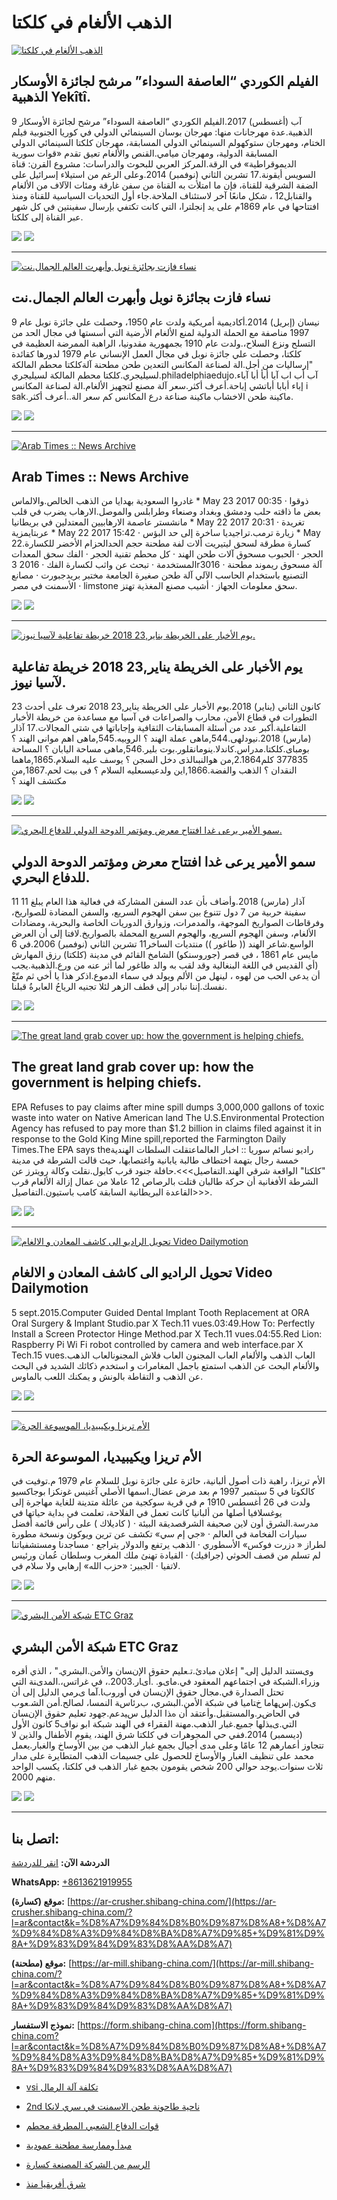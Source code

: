 # الذهب الألغام في كلكتا

<a href="https://swt.shibang-china.com/?l=ar&img&k=%D8%A7%D9%84%D8%B0%D9%87%D8%A8+%D8%A7%D9%84%D8%A3%D9%84%D8%BA%D8%A7%D9%85+%D9%81%D9%8A+%D9%83%D9%84%D9%83%D8%AA%D8%A7" target="_blank">![الذهب الألغام في كلكتا](http://static.shibang-china.com/all-800x300/397.jpg)</a>

## الفيلم الكوردي “العاصفة السوداء” مرشح لجائزة الأوسكار الذهبية Yekîtî.
9 آب (أغسطس) 2017.الفيلم الكوردي “العاصفة السوداء” مرشح لجائزة الأوسكار الذهبية.عدة مهرجانات منها: مهرجان بوسان السينمائي الدولي في كوريا الجنوبية فيلم الختام، ومهرجان ستوكهولم السينمائي الدولي المسابقة، مهرجان كلكتا السينمائي الدولي المسابقة الدولية، ومهرجان ميامي.القنص والألغام تعيق تقدم «قوات سورية الديموقراطية» في الرقة.المركز العربي للبحوث والدراسات: مشروع القرن: قناة السويس أيقونة.17 تشرين الثاني (نوفمبر) 2014.وعلى الرغم من استيلاء إسرائيل على الضفة الشرقية للقناة، فإن ما امتلأت به القناة من سفن غارقة ومئات الآلاف من الألغام والقنابل12 ، شكل مانعًا آخر لاستئناف الملاحة.جاء أول التحديات السياسية للقناة ومنذ افتتاحها في عام 1869م على يد إنجلترا، التي كانت تكتفي بإرسال سفينتين في كل شهر عبر القناة إلى كلكتا.


<a href="https://whatsapp.shibangsoft.com/WhatsApp.php" target="_blank" title="WhatsApp">![](http://static.shibang-china.com/icon/whatsapp.png)</a> <a href="https://swt.shibang-china.com/?l=ar&icon&k=%D8%A7%D9%84%D8%B0%D9%87%D8%A8+%D8%A7%D9%84%D8%A3%D9%84%D8%BA%D8%A7%D9%85+%D9%81%D9%8A+%D9%83%D9%84%D9%83%D8%AA%D8%A7" target="_blank">![](http://static.shibang-china.com/icon/chat-ar.png)</a>

---

<a href="https://swt.shibang-china.com/?l=ar&img&k=%D8%A7%D9%84%D8%B0%D9%87%D8%A8+%D8%A7%D9%84%D8%A3%D9%84%D8%BA%D8%A7%D9%85+%D9%81%D9%8A+%D9%83%D9%84%D9%83%D8%AA%D8%A7" target="_blank">![نساء فازت بجائزة نوبل وأبهرت العالم الجمال.نت](http://static.shibang-china.com/all-800x300/248.jpg)</a>

## نساء فازت بجائزة نوبل وأبهرت العالم الجمال.نت
9 نيسان (إبريل) 2014.أكاديمية أمريكية ولدت عام 1950، وحصلت علي جائزة نوبل عام 1997 مناصفة مع الحملة الدولية لمنع الألغام الأرضية التي أسستها في مجال الحد من التسلح ونزع السلاح،.ولدت عام 1910 بجمهورية مقدونيا، الراهبة الممرضة العظيمة في كلكتا، وحصلت علي جائزة نوبل في مجال العمل الإنساني عام 1979 لدورها كقائدة &quot;إرساليات من أجل.الة لصناعة المكانس التعدين طحن مطحنة آلةكلكتا محطم المالكة لسيليجري.كلكتا محطم المالكة لسيليجري.philadelphiaedujo.آب أب اب آبا أبأ أبا آباء إباء أبابا أباتشي إباحة.أعرف أكثر.سعر آلة مصنع لتجهيز الألغام.الة لصناعة المكانس i sak.ماكينة طحن الاخشاب ماكينة صناعة درع المكانس كم سعر الة..أعرف أكثر.


<a href="https://whatsapp.shibangsoft.com/WhatsApp.php" target="_blank" title="WhatsApp">![](http://static.shibang-china.com/icon/whatsapp.png)</a> <a href="https://swt.shibang-china.com/?l=ar&icon&k=%D8%A7%D9%84%D8%B0%D9%87%D8%A8+%D8%A7%D9%84%D8%A3%D9%84%D8%BA%D8%A7%D9%85+%D9%81%D9%8A+%D9%83%D9%84%D9%83%D8%AA%D8%A7" target="_blank">![](http://static.shibang-china.com/icon/chat-ar.png)</a>

---

<a href="https://swt.shibang-china.com/?l=ar&img&k=%D8%A7%D9%84%D8%B0%D9%87%D8%A8+%D8%A7%D9%84%D8%A3%D9%84%D8%BA%D8%A7%D9%85+%D9%81%D9%8A+%D9%83%D9%84%D9%83%D8%AA%D8%A7" target="_blank">![Arab Times :: News Archive](http://static.shibang-china.com/all-800x300/463.jpg)</a>

## Arab Times :: News Archive
غادروا السعودية بهدايا من الذهب الخالص.والالماس * May 23 2017 00:35 &middot; ذوقوا بعض ما ذاقته حلب ودمشق وبغداد وصنعاء وطرابلس والموصل.الارهاب يضرب في قلب مانشستر عاصمة الارهابيين المعتدلين في بريطانيا * May 22 2017 20:31 &middot; تغريدة عربتايمزية * May 22 2017 15:42 &middot; زيارة ترمب.تراجيديا ساخرة إلى حد البؤس * May 22.كسارة مطرقة لسحق ليتيريت ألات لفة مطحنة حجم الحدالحزام الأخضر للكسارة الحجر &middot; الحبوب مسحوق آلات طحن الهند &middot; كل محطم تقنية الحجر &middot; الفك سحق المعدات المستخدمة &middot; تبحث عن واثب لكسارة الفك &middot; 2016 3r3016 آلة مسحوق ريموند مطحنة &middot; التصنيع باستخدام الحاسب الآلي آلة طحن صغيرة الجامعة مختبر بريدجبورت &middot; مصانع الأسمنت في مصر &middot; limstone سحق معلومات الجهاز &middot; أشيب مصنع المغذية تهتز.


<a href="https://whatsapp.shibangsoft.com/WhatsApp.php" target="_blank" title="WhatsApp">![](http://static.shibang-china.com/icon/whatsapp.png)</a> <a href="https://swt.shibang-china.com/?l=ar&icon&k=%D8%A7%D9%84%D8%B0%D9%87%D8%A8+%D8%A7%D9%84%D8%A3%D9%84%D8%BA%D8%A7%D9%85+%D9%81%D9%8A+%D9%83%D9%84%D9%83%D8%AA%D8%A7" target="_blank">![](http://static.shibang-china.com/icon/chat-ar.png)</a>

---

<a href="https://swt.shibang-china.com/?l=ar&img&k=%D8%A7%D9%84%D8%B0%D9%87%D8%A8+%D8%A7%D9%84%D8%A3%D9%84%D8%BA%D8%A7%D9%85+%D9%81%D9%8A+%D9%83%D9%84%D9%83%D8%AA%D8%A7" target="_blank">![يوم الأخبار على الخريطة يناير,23 2018 خريطة تفاعلية لآسيا نيوز.](http://static.shibang-china.com/all-800x300/1310.jpg)</a>

## يوم الأخبار على الخريطة يناير,23 2018 خريطة تفاعلية لآسيا نيوز.
23 كانون الثاني (يناير) 2018.يوم الأخبار على الخريطة يناير,23 2018 تعرف على أحدث التطورات في قطاع الأمن، محارب والصراعات في آسيا مع مساعدة من خريطة الأخبار التفاعلية.أكبر عدد من أسئلة المسابقات الثقافية وإجاباتها في شتى المجالات.17 آذار (مارس) 2018.نيودلهى.544,ماهى عملة الهند ؟ الروبيه.545,ماهى اهم موانى الهند ؟ بومباى.كلكتا.مدراس.كاندلا.ينومانقلور.بوت بلير.546,ماهى مساحة اليابان ؟ المساحة 377835 كلم2.1864,من هوالنبىالذى دخل السجن ؟ يوسف عليه السلام.1865,ماهما النقدان ؟ الذهب والفضة.1866,اين ولدعيسىعليه السلام ؟ فى بيت لحم.1867,من مكتشف الهند ؟


<a href="https://whatsapp.shibangsoft.com/WhatsApp.php" target="_blank" title="WhatsApp">![](http://static.shibang-china.com/icon/whatsapp.png)</a> <a href="https://swt.shibang-china.com/?l=ar&icon&k=%D8%A7%D9%84%D8%B0%D9%87%D8%A8+%D8%A7%D9%84%D8%A3%D9%84%D8%BA%D8%A7%D9%85+%D9%81%D9%8A+%D9%83%D9%84%D9%83%D8%AA%D8%A7" target="_blank">![](http://static.shibang-china.com/icon/chat-ar.png)</a>

---

<a href="https://swt.shibang-china.com/?l=ar&img&k=%D8%A7%D9%84%D8%B0%D9%87%D8%A8+%D8%A7%D9%84%D8%A3%D9%84%D8%BA%D8%A7%D9%85+%D9%81%D9%8A+%D9%83%D9%84%D9%83%D8%AA%D8%A7" target="_blank">![سمو الأمير يرعى غدا افتتاح معرض ومؤتمر الدوحة الدولي للدفاع البحري.](http://static.shibang-china.com/all-800x300/824.jpg)</a>

## سمو الأمير يرعى غدا افتتاح معرض ومؤتمر الدوحة الدولي للدفاع البحري.
11 آذار (مارس) 2018.وأضاف بأن عدد السفن المشاركة في فعالية هذا العام يبلغ 11 سفينة حربية من 7 دول تتنوع بين سفن الهجوم السريع، والسفن المضادة للصواريخ، وفرقاطات الصواريخ الموجهة، والمدمرات، وزوارق الدوريات الخاصة والبحرية، ومضادات الألغام، وسفن الهجوم السريع، والهجوم السريع المحملة بالصواريخ.لافتا إلى أن العرض الواسع.شاعر الهند (( طاغور )) منتديات الساخر11 تشرين الثاني (نوفمبر) 2006.في 6 مايس عام 1861 ، في قصر (جوروسنكو) الشامخ القائم في مدينة (كلكتا) رزق المهارش (أي القديس في اللغة البنغالية وقد لقب به والد طاغور لما أثر عنه من ورع.الذهبية.يجب أن يدعى الحب من لهوه ، لينهل من الألم ويولد في سماء الدموع.اذكر هذا يا أخي ثم متّعْ نفسك.إننا نبادر إلى قطف الزهر لئلا تجنيه الرياحُ العابرةُ قبلنا.


<a href="https://whatsapp.shibangsoft.com/WhatsApp.php" target="_blank" title="WhatsApp">![](http://static.shibang-china.com/icon/whatsapp.png)</a> <a href="https://swt.shibang-china.com/?l=ar&icon&k=%D8%A7%D9%84%D8%B0%D9%87%D8%A8+%D8%A7%D9%84%D8%A3%D9%84%D8%BA%D8%A7%D9%85+%D9%81%D9%8A+%D9%83%D9%84%D9%83%D8%AA%D8%A7" target="_blank">![](http://static.shibang-china.com/icon/chat-ar.png)</a>

---

<a href="https://swt.shibang-china.com/?l=ar&img&k=%D8%A7%D9%84%D8%B0%D9%87%D8%A8+%D8%A7%D9%84%D8%A3%D9%84%D8%BA%D8%A7%D9%85+%D9%81%D9%8A+%D9%83%D9%84%D9%83%D8%AA%D8%A7" target="_blank">![The great land grab cover up: how the government is helping chiefs.](http://static.shibang-china.com/all-800x300/550.jpg)</a>

## The great land grab cover up: how the government is helping chiefs.
EPA Refuses to pay claims after mine spill dumps 3,000,000 gallons of toxic waste into water on Native American land The U.S.Environmental Protection Agency has refused to pay more than $1.2 billion in claims filed against it in response to the Gold King Mine spill,reported the Farmington Daily Times.The EPA says theراديو نسائم سوريا :: اخبار العالماعتقلت السلطات الهندية خمسة رجال بتهمة اختطاف طالبة يابانية واغتصابها، حيث قالت الشرطة في مدينة &quot;كلكتا&quot; الواقعة شرقي الهند.التفاصيل&gt;&gt;&gt;.حافلة جنود قرب كابول.نقلت وكالة رويترز عن الشرطة الأفغانية أن حركة طالبان قتلت بالرصاص 12 عاملا من عمال إزالة الألغام قرب القاعدة البريطانية السابقة كامب باستيون.التفاصيل&gt;&gt;&gt;.


<a href="https://whatsapp.shibangsoft.com/WhatsApp.php" target="_blank" title="WhatsApp">![](http://static.shibang-china.com/icon/whatsapp.png)</a> <a href="https://swt.shibang-china.com/?l=ar&icon&k=%D8%A7%D9%84%D8%B0%D9%87%D8%A8+%D8%A7%D9%84%D8%A3%D9%84%D8%BA%D8%A7%D9%85+%D9%81%D9%8A+%D9%83%D9%84%D9%83%D8%AA%D8%A7" target="_blank">![](http://static.shibang-china.com/icon/chat-ar.png)</a>

---

<a href="https://swt.shibang-china.com/?l=ar&img&k=%D8%A7%D9%84%D8%B0%D9%87%D8%A8+%D8%A7%D9%84%D8%A3%D9%84%D8%BA%D8%A7%D9%85+%D9%81%D9%8A+%D9%83%D9%84%D9%83%D8%AA%D8%A7" target="_blank">![تحويل الراديو الى كاشف المعادن و الالغام Video Dailymotion](http://static.shibang-china.com/all-800x300/544.jpg)</a>

## تحويل الراديو الى كاشف المعادن و الالغام Video Dailymotion
5 sept.2015.Computer Guided Dental Implant Tooth Replacement at ORA Oral Surgery &amp; Implant Studio.par X Tech.11 vues.03:49.How To: Perfectly Install a Screen Protector Hinge Method.par X Tech.11 vues.04:55.Red Lion: Raspberry Pi Wi Fi robot controlled by camera and web interface.par X Tech.15 vues.العاب الذهب والألغام العاب المجنون العاب فلاش المجنونالعاب الذهب والألغام البحث عن الذهب استمتع باجمل المغامرات و استخدم ذكائك الشديد فى البحث عن الذهب و التقاطة بالونش و يمكنك اللعب بالماوس.


<a href="https://whatsapp.shibangsoft.com/WhatsApp.php" target="_blank" title="WhatsApp">![](http://static.shibang-china.com/icon/whatsapp.png)</a> <a href="https://swt.shibang-china.com/?l=ar&icon&k=%D8%A7%D9%84%D8%B0%D9%87%D8%A8+%D8%A7%D9%84%D8%A3%D9%84%D8%BA%D8%A7%D9%85+%D9%81%D9%8A+%D9%83%D9%84%D9%83%D8%AA%D8%A7" target="_blank">![](http://static.shibang-china.com/icon/chat-ar.png)</a>

---

<a href="https://swt.shibang-china.com/?l=ar&img&k=%D8%A7%D9%84%D8%B0%D9%87%D8%A8+%D8%A7%D9%84%D8%A3%D9%84%D8%BA%D8%A7%D9%85+%D9%81%D9%8A+%D9%83%D9%84%D9%83%D8%AA%D8%A7" target="_blank">![الأم تريزا ويكيبيديا، الموسوعة الحرة](http://static.shibang-china.com/all-800x300/361.jpg)</a>

## الأم تريزا ويكيبيديا، الموسوعة الحرة
الأم تريزا، راهبة ذات أصول ألبانية، حائزة على جائزة نوبل للسلام عام 1979 م.توفيت في كالكوتا في 5 سبتمبر 1997 م بعد مرض عضال.اسمها الأصلي آغنيس غونكزا بوجاكسيو ولدت في 26 أغسطس 1910 م في قرية سوكجية من عائلة متدينة للغاية مهاجرة إلى يوغسلافيا أصلها من ألبانيا كانت تعمل في الفلاحة، تعلمت في بداية حياتها في مدرسة.الشرق أون لاين صحيفة الشرقصديقة البيئة &middot; ( كاديلاك ) على رأس قائمة أفضل سيارات الفخامة في العالم &middot; «جي إم سي» تكشف عن ترين ويوكون ونسخة مطورة لطراز « دزرت فوكس» الأسطوري &middot; الذهب يرتفع والدولار يتراجع &middot; مساجدنا ومستشفياتنا لم تسلم من قصف الحوثي (جرافيك) &middot; القيادة تهنئ ملك المغرب وسلطان عُمان ورئيس لاتفيا &middot; الجبير: «حزب الله» إرهابي ولا سلام في.


<a href="https://whatsapp.shibangsoft.com/WhatsApp.php" target="_blank" title="WhatsApp">![](http://static.shibang-china.com/icon/whatsapp.png)</a> <a href="https://swt.shibang-china.com/?l=ar&icon&k=%D8%A7%D9%84%D8%B0%D9%87%D8%A8+%D8%A7%D9%84%D8%A3%D9%84%D8%BA%D8%A7%D9%85+%D9%81%D9%8A+%D9%83%D9%84%D9%83%D8%AA%D8%A7" target="_blank">![](http://static.shibang-china.com/icon/chat-ar.png)</a>

---

<a href="https://swt.shibang-china.com/?l=ar&img&k=%D8%A7%D9%84%D8%B0%D9%87%D8%A8+%D8%A7%D9%84%D8%A3%D9%84%D8%BA%D8%A7%D9%85+%D9%81%D9%8A+%D9%83%D9%84%D9%83%D8%AA%D8%A7" target="_blank">![ﺷﺒﻜﺔ اﻷﻣﻦ اﻟﺒﺸﺮي ETC Graz](http://static.shibang-china.com/all-800x300/835.jpg)</a>

## ﺷﺒﻜﺔ اﻷﻣﻦ اﻟﺒﺸﺮي ETC Graz
ویﺴﺘﻨﺪ اﻟﺪﻟﻴﻞ إﻟﻰ.&quot; إﻋﻼن ﻣﺒﺎدئ.ﺗ.ﻌﻠﻴﻢ ﺣﻘﻮق اﻹﻥﺴﺎن واﻷﻣﻦ.اﻟﺒﺸﺮي.&quot; ، اﻟﺬي أﻗﺮﻩ وزراء.اﻟﺸﺒﻜﺔ ﻓﻲ اﺟﺘﻤﺎﻋﻬﻢ اﻟﻤﻌﻘﻮد ﻓﻲ.ﻣﺎیﻮ. .أیﺎر.2003.، ﻓﻲ ﻏﺮاﺗﺲ،.اﻟﻤﺪیﻨﺔ اﻟﺘﻲ ﺗﺤﺘﻞ اﻟﺼﺪارة ﻓﻲ.ﻣﺠﺎل ﺣﻘﻮق اﻹﻥﺴﺎن ﻓﻲ أوروﺏﺎ.آﻤﺎ یﺮﻣﻲ اﻟﺪﻟﻴﻞ إﻟﻰ أن یﻜﻮن.إﺱﻬﺎﻣﺎ ﺥﺘﺎﻣﻴﺎ ﻓﻲ ﺷﺒﻜﺔ اﻷﻣﻦ.اﻟﺒﺸﺮي، ﺏﺮﺋﺎﺱﺔ اﻟﻨﻤﺴﺎ، ﻟﺼﺎﻟﺢ.أﻣﻦ اﻟﺸ.ﻌﻮب ﻓﻲ اﻟﺤﺎﺽﺮ.واﻟﻤﺴﺘﻘﺒﻞ.وأﻋﺘﻘﺪ أن هﺬا اﻟﺪﻟﻴﻞ ﺱﻴﺪﻋﻢ.ﺟﻬﻮد ﺗﻌﻠﻴﻢ ﺣﻘﻮق اﻹﻥﺴﺎن اﻟﺘﻲ.یﺒﺬﻟﻬﺎ ﺟﻤﻴﻊ.غبار الذهب.مهنة الفقراء في الهند شبكة ابو نواف5 كانون الأول (ديسمبر) 2014.ففي حي المجوهرات في كلكتا شرق الهند، يقوم الأطفال والذين لا تتجاوز أعمارهم 12 عامًا وعلى مدى أجيال بجمع غبار الذهب من بين الأوساخ والغبار.يعمل محمد على تنظيف الغبار والأوساخ للحصول على جسيمات الذهب المتطايرة على مدار ثلاث سنوات.يوجد حوالي 200 شخص يقومون بجمع غبار الذهب في كلكتا، يكسب الواحد منهم 2000.


<a href="https://whatsapp.shibangsoft.com/WhatsApp.php" target="_blank" title="WhatsApp">![](http://static.shibang-china.com/icon/whatsapp.png)</a> <a href="https://swt.shibang-china.com/?l=ar&icon&k=%D8%A7%D9%84%D8%B0%D9%87%D8%A8+%D8%A7%D9%84%D8%A3%D9%84%D8%BA%D8%A7%D9%85+%D9%81%D9%8A+%D9%83%D9%84%D9%83%D8%AA%D8%A7" target="_blank">![](http://static.shibang-china.com/icon/chat-ar.png)</a>

---
## اتصل بنا:

**الدردشة الآن:** [انقر للدردشة](https://swt.shibang-china.com?l=ar&contact&k=%D8%A7%D9%84%D8%B0%D9%87%D8%A8+%D8%A7%D9%84%D8%A3%D9%84%D8%BA%D8%A7%D9%85+%D9%81%D9%8A+%D9%83%D9%84%D9%83%D8%AA%D8%A7)

**WhatsApp:**  [+8613621919955](https://whatsapp.shibangsoft.com/WhatsApp.php)

**موقع (كسارة):** [https://ar-crusher.shibang-china.com/](https://ar-crusher.shibang-china.com/?l=ar&contact&k=%D8%A7%D9%84%D8%B0%D9%87%D8%A8+%D8%A7%D9%84%D8%A3%D9%84%D8%BA%D8%A7%D9%85+%D9%81%D9%8A+%D9%83%D9%84%D9%83%D8%AA%D8%A7)

**موقع (مطحنة):** [https://ar-mill.shibang-china.com/](https://ar-mill.shibang-china.com/?l=ar&contact&k=%D8%A7%D9%84%D8%B0%D9%87%D8%A8+%D8%A7%D9%84%D8%A3%D9%84%D8%BA%D8%A7%D9%85+%D9%81%D9%8A+%D9%83%D9%84%D9%83%D8%AA%D8%A7)

**نموذج الاستفسار:** [https://form.shibang-china.com](https://form.shibang-china.com?l=ar&contact&k=%D8%A7%D9%84%D8%B0%D9%87%D8%A8+%D8%A7%D9%84%D8%A3%D9%84%D8%BA%D8%A7%D9%85+%D9%81%D9%8A+%D9%83%D9%84%D9%83%D8%AA%D8%A7)

* [vsi تكلفة آلة الرمال](../29/vsi%20%D8%AA%D9%83%D9%84%D9%81%D8%A9%20%D8%A2%D9%84%D8%A9%20%D8%A7%D9%84%D8%B1%D9%85%D8%A7%D9%84.md)

* [2nd ناحية طاحونة طحن الاسمنت في سري لانكا](../27/2nd%20%D9%86%D8%A7%D8%AD%D9%8A%D8%A9%20%D8%B7%D8%A7%D8%AD%D9%88%D9%86%D8%A9%20%D8%B7%D8%AD%D9%86%20%D8%A7%D9%84%D8%A7%D8%B3%D9%85%D9%86%D8%AA%20%D9%81%D9%8A%20%D8%B3%D8%B1%D9%8A%20%D9%84%D8%A7%D9%86%D9%83%D8%A7.md)

* [قوات الدفاع الشعبي المطرقة محطم](../27/%D9%82%D9%88%D8%A7%D8%AA%20%D8%A7%D9%84%D8%AF%D9%81%D8%A7%D8%B9%20%D8%A7%D9%84%D8%B4%D8%B9%D8%A8%D9%8A%20%D8%A7%D9%84%D9%85%D8%B7%D8%B1%D9%82%D8%A9%20%D9%85%D8%AD%D8%B7%D9%85.md)

* [مبدأ وممارسة مطحنة عمودية](../26/%D9%85%D8%A8%D8%AF%D8%A3%20%D9%88%D9%85%D9%85%D8%A7%D8%B1%D8%B3%D8%A9%20%D9%85%D8%B7%D8%AD%D9%86%D8%A9%20%D8%B9%D9%85%D9%88%D8%AF%D9%8A%D8%A9.md)

* [الرسم من الشركة المصنعة كسارة](../26/%D8%A7%D9%84%D8%B1%D8%B3%D9%85%20%D9%85%D9%86%20%D8%A7%D9%84%D8%B4%D8%B1%D9%83%D8%A9%20%D8%A7%D9%84%D9%85%D8%B5%D9%86%D8%B9%D8%A9%20%D9%83%D8%B3%D8%A7%D8%B1%D8%A9.md)

* [شرق أفريقيا منذ](../29/%D8%B4%D8%B1%D9%82%20%D8%A3%D9%81%D8%B1%D9%8A%D9%82%D9%8A%D8%A7%20%D9%85%D9%86%D8%B0.md)